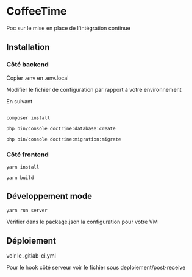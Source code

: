 # CoffeeTime

Poc sur le mise en place de l'intégration continue

## Installation

### Côté backend

Copier .env en .env.local

Modifier le fichier de configuration par rapport à votre environnement

En suivant

```

composer install

php bin/console doctrine:database:create

php bin/console doctrine:migration:migrate

```
### Côté frontend

```
yarn install

yarn build

```

## Développement mode

```
yarn run server

```

Vérifier dans le package.json la configuration pour votre VM


## Déploiement

voir le .gitlab-ci.yml

Pour le hook côté serveur voir le fichier sous deploiement/post-receive
